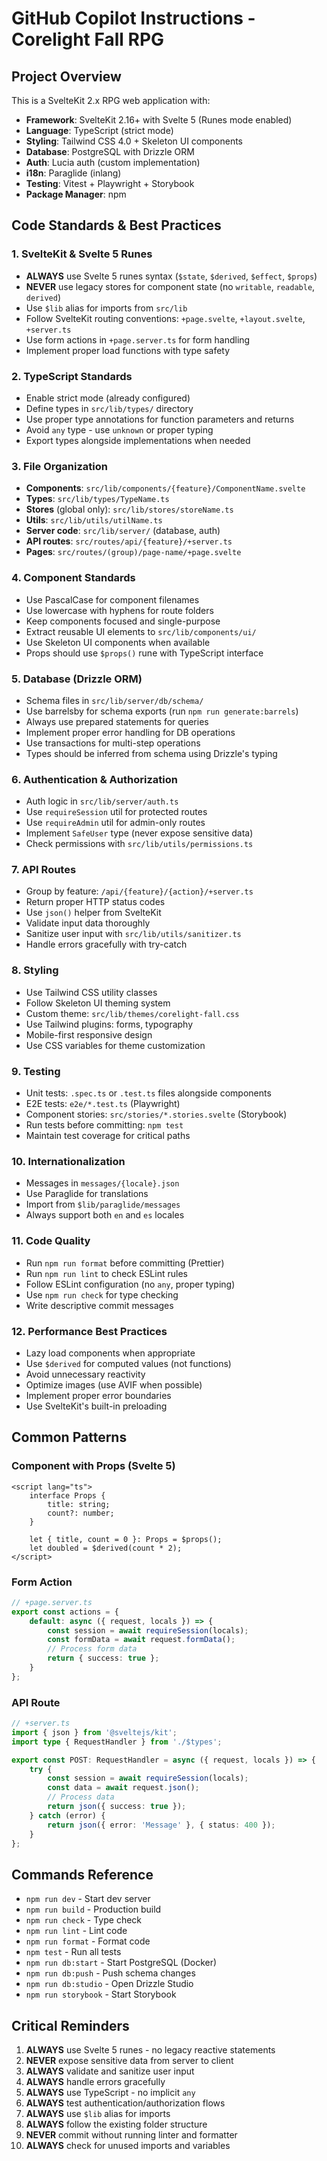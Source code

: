 # GitHub Copilot Instructions - Corelight Fall RPG

## Project Overview

This is a SvelteKit 2.x RPG web application with:

- **Framework**: SvelteKit 2.16+ with Svelte 5 (Runes mode enabled)
- **Language**: TypeScript (strict mode)
- **Styling**: Tailwind CSS 4.0 + Skeleton UI components
- **Database**: PostgreSQL with Drizzle ORM
- **Auth**: Lucia auth (custom implementation)
- **i18n**: Paraglide (inlang)
- **Testing**: Vitest + Playwright + Storybook
- **Package Manager**: npm

## Code Standards & Best Practices

### 1. SvelteKit & Svelte 5 Runes

- **ALWAYS** use Svelte 5 runes syntax (`$state`, `$derived`, `$effect`, `$props`)
- **NEVER** use legacy stores for component state (no `writable`, `readable`, `derived`)
- Use `$lib` alias for imports from `src/lib`
- Follow SvelteKit routing conventions: `+page.svelte`, `+layout.svelte`, `+server.ts`
- Use form actions in `+page.server.ts` for form handling
- Implement proper load functions with type safety

### 2. TypeScript Standards

- Enable strict mode (already configured)
- Define types in `src/lib/types/` directory
- Use proper type annotations for function parameters and returns
- Avoid `any` type - use `unknown` or proper typing
- Export types alongside implementations when needed

### 3. File Organization

- **Components**: `src/lib/components/{feature}/ComponentName.svelte`
- **Types**: `src/lib/types/TypeName.ts`
- **Stores** (global only): `src/lib/stores/storeName.ts`
- **Utils**: `src/lib/utils/utilName.ts`
- **Server code**: `src/lib/server/` (database, auth)
- **API routes**: `src/routes/api/{feature}/+server.ts`
- **Pages**: `src/routes/(group)/page-name/+page.svelte`

### 4. Component Standards

- Use PascalCase for component filenames
- Use lowercase with hyphens for route folders
- Keep components focused and single-purpose
- Extract reusable UI elements to `src/lib/components/ui/`
- Use Skeleton UI components when available
- Props should use `$props()` rune with TypeScript interface

### 5. Database (Drizzle ORM)

- Schema files in `src/lib/server/db/schema/`
- Use barrelsby for schema exports (run `npm run generate:barrels`)
- Always use prepared statements for queries
- Implement proper error handling for DB operations
- Use transactions for multi-step operations
- Types should be inferred from schema using Drizzle's typing

### 6. Authentication & Authorization

- Auth logic in `src/lib/server/auth.ts`
- Use `requireSession` util for protected routes
- Use `requireAdmin` util for admin-only routes
- Implement `SafeUser` type (never expose sensitive data)
- Check permissions with `src/lib/utils/permissions.ts`

### 7. API Routes

- Group by feature: `/api/{feature}/{action}/+server.ts`
- Return proper HTTP status codes
- Use `json()` helper from SvelteKit
- Validate input data thoroughly
- Sanitize user input with `src/lib/utils/sanitizer.ts`
- Handle errors gracefully with try-catch

### 8. Styling

- Use Tailwind CSS utility classes
- Follow Skeleton UI theming system
- Custom theme: `src/lib/themes/corelight-fall.css`
- Use Tailwind plugins: forms, typography
- Mobile-first responsive design
- Use CSS variables for theme customization

### 9. Testing

- Unit tests: `.spec.ts` or `.test.ts` files alongside components
- E2E tests: `e2e/*.test.ts` (Playwright)
- Component stories: `src/stories/*.stories.svelte` (Storybook)
- Run tests before committing: `npm test`
- Maintain test coverage for critical paths

### 10. Internationalization

- Messages in `messages/{locale}.json`
- Use Paraglide for translations
- Import from `$lib/paraglide/messages`
- Always support both `en` and `es` locales

### 11. Code Quality

- Run `npm run format` before committing (Prettier)
- Run `npm run lint` to check ESLint rules
- Follow ESLint configuration (no `any`, proper typing)
- Use `npm run check` for type checking
- Write descriptive commit messages

### 12. Performance Best Practices

- Lazy load components when appropriate
- Use `$derived` for computed values (not functions)
- Avoid unnecessary reactivity
- Optimize images (use AVIF when possible)
- Implement proper error boundaries
- Use SvelteKit's built-in preloading

## Common Patterns

### Component with Props (Svelte 5)

```svelte
<script lang="ts">
	interface Props {
		title: string;
		count?: number;
	}

	let { title, count = 0 }: Props = $props();
	let doubled = $derived(count * 2);
</script>
```

### Form Action

```typescript
// +page.server.ts
export const actions = {
	default: async ({ request, locals }) => {
		const session = await requireSession(locals);
		const formData = await request.formData();
		// Process form data
		return { success: true };
	}
};
```

### API Route

```typescript
// +server.ts
import { json } from '@sveltejs/kit';
import type { RequestHandler } from './$types';

export const POST: RequestHandler = async ({ request, locals }) => {
	try {
		const session = await requireSession(locals);
		const data = await request.json();
		// Process data
		return json({ success: true });
	} catch (error) {
		return json({ error: 'Message' }, { status: 400 });
	}
};
```

## Commands Reference

- `npm run dev` - Start dev server
- `npm run build` - Production build
- `npm run check` - Type check
- `npm run lint` - Lint code
- `npm run format` - Format code
- `npm test` - Run all tests
- `npm run db:start` - Start PostgreSQL (Docker)
- `npm run db:push` - Push schema changes
- `npm run db:studio` - Open Drizzle Studio
- `npm run storybook` - Start Storybook

## Critical Reminders

1. **ALWAYS** use Svelte 5 runes - no legacy reactive statements
2. **NEVER** expose sensitive data from server to client
3. **ALWAYS** validate and sanitize user input
4. **ALWAYS** handle errors gracefully
5. **ALWAYS** use TypeScript - no implicit `any`
6. **ALWAYS** test authentication/authorization flows
7. **ALWAYS** use `$lib` alias for imports
8. **ALWAYS** follow the existing folder structure
9. **NEVER** commit without running linter and formatter
10. **ALWAYS** check for unused imports and variables

